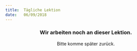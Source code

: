 ```yaml
---
title:  Tägliche Lektion
date:   06/09/2018
---
```


### <center>Wir arbeiten noch an dieser Lektion.</center>
<center>Bitte komme später zurück.</center>